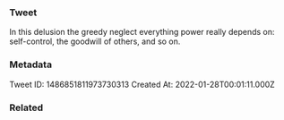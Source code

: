 ### Tweet
In this delusion the greedy neglect everything power really depends on: self-control, the goodwill of others, and so on.

### Metadata
Tweet ID: 1486851811973730313
Created At: 2022-01-28T00:01:11.000Z

### Related

